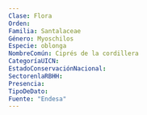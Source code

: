 ```yaml
---
Clase: Flora
Orden: 
Familia: Santalaceae
Género: Myoschilos
Especie: oblonga
NombreComún: Ciprés de la cordillera
CategoríaUICN: 
EstadoConservaciónNacional: 
SectorenlaRBHH: 
Presencia: 
TipoDeDato: 
Fuente: "Endesa"
---
```

